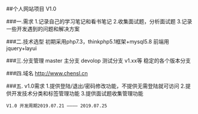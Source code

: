 ##个人网站项目 V1.0

###一.需求
    1.记录自己的学习笔记和看书笔记
    2.收集面试题，分析面试题
    3.记录一些开发遇到的问题和解决方案
    
###二.技术选型
    初期采用php7.3，thinkphp5.1框架+mysql5.8 前端用jquery+layui
    
###三.分支管理
    master 主分支
    devolop 测试分支
    v1.xx等 稳定的各个版本分支

###四.域名
    http://www.chensl.cn

###五. v1.0需求
    1.提供登陆/退出/密码修改功能，不提供无需登陆就可访问
    2.提供开发技术分类和标签管理功能
    3.提供面试题收集管理功能
    
    V1.0 开发周期2019.07.21 ———— 2019.07.25


